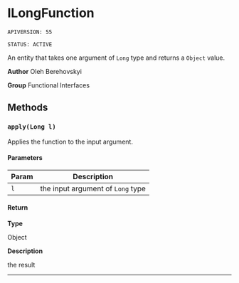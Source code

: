 # ILongFunction

`APIVERSION: 55`

`STATUS: ACTIVE`

An entity that takes one argument of `Long` type and returns a `Object` value.


**Author** Oleh Berehovskyi


**Group** Functional Interfaces

## Methods
### `apply(Long l)`

Applies the function to the input argument.

#### Parameters
|Param|Description|
|---|---|
|`l`|the input argument of `Long` type|

#### Return

**Type**

Object

**Description**

the result

---
